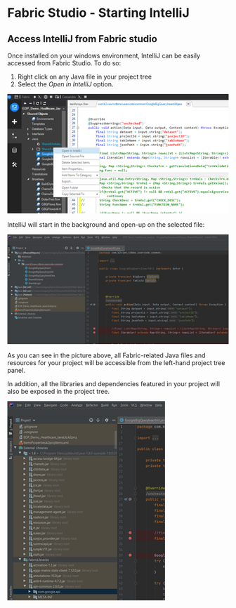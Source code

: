 # Fabric Studio - Starting IntelliJ


## Access IntelliJ from Fabric studio
Once installed on your windows environment, IntelliJ can be easily accessed from Fabric Studio.
To do so:
1. Right click on any Java file in your project tree
2. Select the *Open in IntelliJ* option.

 ![image](images/04_14_01_menu.png)

IntelliJ will start in the background and open-up on the selected file:

 ![image](images/04_14_02_javafile.png) 

As you can see in the picture above, all Fabric-related Java files and resources for your project will be accessible from the left-hand project tree panel.

In addition, all the libraries and dependencies featured in your project will also be exposed in the project tree.

![image](images/04_14_03_javalibs.png)
